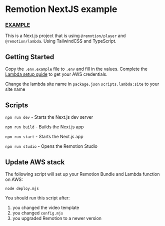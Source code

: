 # Remotion NextJS example

### [EXAMPLE](https://remotion-next-example.vercel.app/)

This is a Next.js project that is using `@remotion/player` and `@remotion/lambda`. Using TailwindCSS and TypeScript.

## Getting Started

Copy the `.env.example` file to `.env` and fill in the values.
Complete the [Lambda setup guide](https://www.remotion.dev/docs/lambda/setup) to get your AWS credentials.

Change the lambda site name in `package.json` `scripts.lambda:site` to your site name

## Scripts

`npm run dev` - Starts the Next.js dev server

`npm run build` - Builds the Next.js app

`npm run start` - Starts the Next.js app

`npm run studio` - Opens the Remotion Studio

## Update AWS stack

The following script will set up your Remotion Bundle and Lambda function on AWS:

```
node deploy.mjs
```

You should run this script after:

1. you changed the video template
2. you changed `config.mjs`
3. you upgraded Remotion to a newer version
